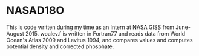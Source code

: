 # NASAD18O
This is code written during my time as an Intern at NASA GISS from June-August 2015.
woalev.f is written in Fortran77 and reads data from World Ocean's Atlas 2009 and Levitus 1994,
and compares values and computes potential density and corrected phosphate.
